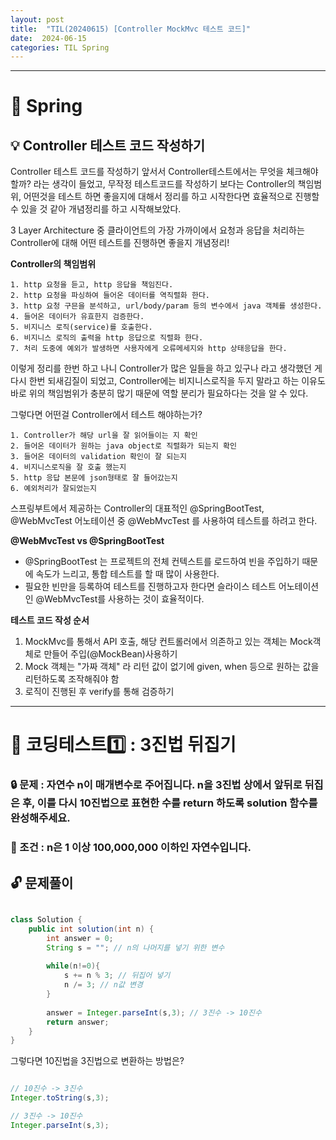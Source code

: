 ```yaml
---
layout: post
title:  "TIL(20240615) [Controller MockMvc 테스트 코드]"
date:  2024-06-15
categories: TIL Spring
---
```


---------------------------------------------------------------------


# 📌 Spring

## 💡 Controller 테스트 코드 작성하기

Controller 테스트 코드를 작성하기 앞서서 Controller테스트에서는 무엇을 체크해야 할까? 라는 생각이 들었고, 무작정 테스트코드를 작성하기 보다는 Controller의 책임범위, 어떤것을 테스트 하면 좋을지에 대해서 정리를 하고 시작한다면 효율적으로 진행할 수 있을 것 같아 개념정리를 하고 시작해보았다.

3 Layer Architecture 중 클라이언트의 가장 가까이에서 요청과 응답을 처리하는 Controller에 대해
어떤 테스트를 진행하면 좋을지 개념정리!

**Controller의 책임범위**

    1. http 요청을 듣고, http 응답을 책임진다.
    2. http 요청을 파싱하여 들어온 데이터를 역직렬화 한다.
    3. http 요청 구믄을 분석하고, url/body/param 등의 변수에서 java 객체를 생성한다.
    4. 들어온 데이터가 유효한지 검증한다. 
    5. 비지니스 로직(service)를 호출한다.
    6. 비지니스 로직의 출력을 http 응답으로 직렬화 한다.
    7. 처리 도중에 예외가 발생하면 사용자에게 오류메세지와 http 상태응답을 한다.

이렇게 정리를 한번 하고 나니 Controller가 많은 일들을 하고 있구나 라고 생각했던 게 다시 한번 되새김질이 되었고, Controller에는 비지니스로직을 두지 말라고 하는 이유도 바로 위의 책임범위가 충분히 많기 때문에
역할 분리가 필요하다는 것을 알 수 있다. 

그렇다면 어떤걸 Controller에서 테스트 해야하는가?

    1. Controller가 해당 url을 잘 읽어들이는 지 확인
    2. 들어온 데이터가 원하는 java object로 직렬화가 되는지 확인
    3. 들어온 데이터의 validation 확인이 잘 되는지
    4. 비지니스로직을 잘 호출 했는지
    5. http 응답 본문에 json형태로 잘 들어갔는지 
    6. 예외처리가 잘되었는지

스프링부트에서 제공하는 Controller의 대표적인 @SpringBootTest, @WebMvcTest 어노테이션 중
@WebMvcTest 를 사용하여 테스트를 하려고 한다. 


**@WebMvcTest vs @SpringBootTest**
  - @SpringBootTest 는 프로젝트의 전체 컨텍스트를 로드하여 빈을 주입하기 때문에 속도가 느리고, 통합 테스트를 할 때 많이 사용한다.
  - 필요한 빈만을 등록하여 테스트를 진행하고자 한다면 슬라이스 테스트 어노테이션인 @WebMvcTest를 사용하는 것이 효율적이다.

**테스트 코드 작성 순서**

1) MockMvc를 통해서 API 호출, 해당 컨트롤러에서 의존하고 있는 객체는 Mock객체로 만들어 주입(@MockBean)사용하기
2) Mock 객체는 "가짜 객체" 라 리턴 값이 없기에 given, when 등으로 원하는 값을 리턴하도록 조작해줘야 함
3) 로직이 진행된 후 verify를 통해 검증하기



-------------------------------------------------------------------------

# 📌 코딩테스트1️⃣ : 3진법 뒤집기

### 🔒 문제 : 자연수 n이 매개변수로 주어집니다. n을 3진법 상에서 앞뒤로 뒤집은 후, 이를 다시 10진법으로 표현한 수를 return 하도록 solution 함수를 완성해주세요.

### 🚫 조건 : n은 1 이상 100,000,000 이하인 자연수입니다.

## 🔓 문제풀이

```java

class Solution {
    public int solution(int n) {
        int answer = 0;
        String s = ""; // n의 나머지를 넣기 위한 변수
        
        while(n!=0){
            s += n % 3; // 뒤집어 넣기
            n /= 3; // n값 변경
        }
        
        answer = Integer.parseInt(s,3); // 3진수 -> 10진수
        return answer;
    }
}

```

그렇다면 10진법을 3진법으로 변환하는 방법은?

```java

// 10진수 -> 3진수
Integer.toString(s,3);

// 3진수 -> 10진수
Integer.parseInt(s,3);

```